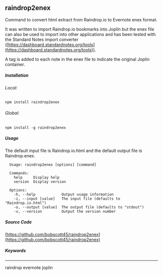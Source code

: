 ## raindrop2enex

Command to convert  html extract from Raindrop.io to Evernote enex format.
 
It was written to import Raindrop.io bookmarks into Joplin but the enex file can also be used to import into other 
applications and has been tested with the Standard Notes import converter ([https://dashboard.standardnotes.org/tools](https://dashboard.standardnotes.org/tools)).

A tag is added to each note in the enex file to indicate the original Joplin container.

##### Installation

###### Local:


```
npm install raindrop2enex
```



###### Global:

```
npm install -g raindrop2enex
```

##### Usage

The default input file is Raindrop.io.html and the default output file is Raindrop.enex.
```
  Usage: raindrop2enex [options] [command]
  
  Commands:
    help     Display help
    version  Display version
  
  Options:
    -h, --help            Output usage information
    -i, --input [value]   The input file (defaults to "Raindrop.io.html")
    -o, --output [value]  The output file (defaults to "stdout")
    -v, --version         Output the version number
```
##### Source Code

[https://github.com/bobscott45/raindrop2enex](https://github.com/bobscott45/raindrop2enex)

##### Keywords

***

raindrop evernote joplin